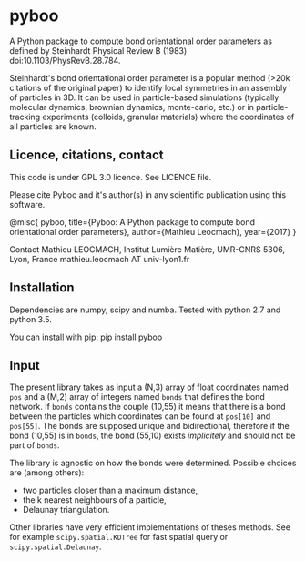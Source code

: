 # pyboo
A Python package to compute bond orientational order parameters as defined by Steinhardt Physical Review B (1983) doi:10.1103/PhysRevB.28.784.

Steinhardt's bond orientational order parameter is a popular method (>20k citations of the original paper) to identify local symmetries in an assembly of particles in 3D. It can be used in particle-based simulations (typically molecular dynamics, brownian dynamics, monte-carlo, etc.) or in particle-tracking experiments (colloids, granular materials) where the coordinates of all particles are known.

## Licence, citations, contact

This code is under GPL 3.0 licence. See LICENCE file.

Please cite Pyboo and it's author(s) in any scientific publication using this software.

@misc{
    pyboo, 
    title={Pyboo: A Python package to compute bond orientational order parameters},
    author={Mathieu Leocmach}, 
    year={2017}
}

Contact
    Mathieu LEOCMACH, Institut Lumière Matière, UMR-CNRS 5306, Lyon, France
    mathieu.leocmach AT univ-lyon1.fr
    

## Installation

Dependencies are numpy, scipy and numba. Tested with python 2.7 and python 3.5.

You can install with pip:
    pip install pyboo


## Input

The present library takes as input a (N,3) array of float coordinates named `pos` and a (M,2) array of integers named `bonds` that defines the bond network. If `bonds` contains the couple (10,55) it means that there is a bond between the particles which coordinates can be found at `pos[10]` and `pos[55]`. The bonds are supposed unique and bidirectional, therefore if the bond (10,55) is in `bonds`, the bond (55,10) exists *implicitely* and should not be part of `bonds`.

The library is agnostic on how the bonds were determined. Possible choices are (among others):
 - two particles closer than a maximum distance,
 - the k nearest neighbours of a particle,
 - Delaunay triangulation.
 
Other libraries have very efficient implementations of theses methods. See for example `scipy.spatial.KDTree` for fast spatial query or `scipy.spatial.Delaunay`.
